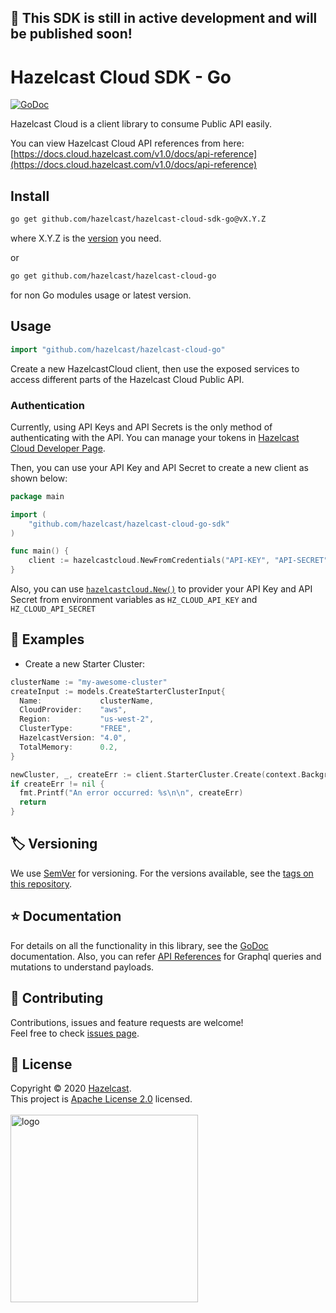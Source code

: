 ## :construction: This SDK is still in active development and will be published soon!
# Hazelcast Cloud SDK - Go

[![GoDoc](https://godoc.org/github.com/hazelcast/hazelcast-cloud-go-sdk?status.svg)](https://pkg.go.dev/github.com/hazelcast/hazelcast-cloud-sdk-go)

Hazelcast Cloud is a client library to consume Public API easily.

You can view Hazelcast Cloud API references from here: [https://docs.cloud.hazelcast.com/v1.0/docs/api-reference](https://docs.cloud.hazelcast.com/v1.0/docs/api-reference)

## Install
```sh
go get github.com/hazelcast/hazelcast-cloud-sdk-go@vX.Y.Z
```

where X.Y.Z is the [version](https://github.com/hazelcast/hazelcast-cloud-sdk-go/releases) you need.

or
```sh
go get github.com/hazelcast/hazelcast-cloud-go
```
for non Go modules usage or latest version.

## Usage

```go
import "github.com/hazelcast/hazelcast-cloud-go"
```

Create a new HazelcastCloud client, then use the exposed services to
access different parts of the Hazelcast Cloud Public API.

### Authentication

Currently, using API Keys and API Secrets is the only method of
authenticating with the API. You can manage your tokens
in [Hazelcast Cloud Developer Page](https://cloud.hazelcast.com/settings/developer).

Then, you can use your API Key and API Secret to create a new client as shown below:

```go
package main

import (
    "github.com/hazelcast/hazelcast-cloud-go-sdk"
)

func main() {
    client := hazelcastcloud.NewFromCredentials("API-KEY", "API-SECRET")
}
```

Also, you can use [`hazelcastcloud.New()`](https://github.com/hazelcast/hazelcast-cloud-sdk-go/blob/master/hazelcast_cloud.go#L113) to provider your API Key and API Secret from environment variables as `HZ_CLOUD_API_KEY` and `HZ_CLOUD_API_SECRET` 

## :rocket: Examples
- Create a new Starter Cluster:

```go
clusterName := "my-awesome-cluster"
createInput := models.CreateStarterClusterInput{
  Name:             clusterName,
  CloudProvider:    "aws",
  Region:           "us-west-2",
  ClusterType:      "FREE",
  HazelcastVersion: "4.0",
  TotalMemory:      0.2,
}

newCluster, _, createErr := client.StarterCluster.Create(context.Background(), &createInput)
if createErr != nil {
  fmt.Printf("An error occurred: %s\n\n", createErr)
  return
}
```

## 🏷️ Versioning

We use [SemVer](http://semver.org/) for versioning. For the versions available, see the [tags on this repository](https://github.com/hazelcast/hazelcast-cloud-sdk-go/tags).

## ⭐️ Documentation

For details on all the functionality in this library, see the [GoDoc](http://godoc.org/github.com/hazelcast/hazelcast-cloud-sdk-go) documentation. Also, you can refer [API References](https://docs.cloud.hazelcast.com/docs/api-reference) for Graphql queries and mutations to understand payloads.


## 🤝 Contributing

Contributions, issues and feature requests are welcome!<br />Feel free to check [issues page](https://github.com/hazelcast/hazelcast-cloud-sdk-go/issues).


## 📝 License

Copyright © 2020 [Hazelcast](https://github.com/hazelcast).<br />
This project is [Apache License 2.0](https://github.com/hazelcast/hazelcast-cloud-cli) licensed.<br /><br />
<img alt="logo" width="300" src="https://cloud.hazelcast.com/static/images/hz-cloud-logo.svg" />
